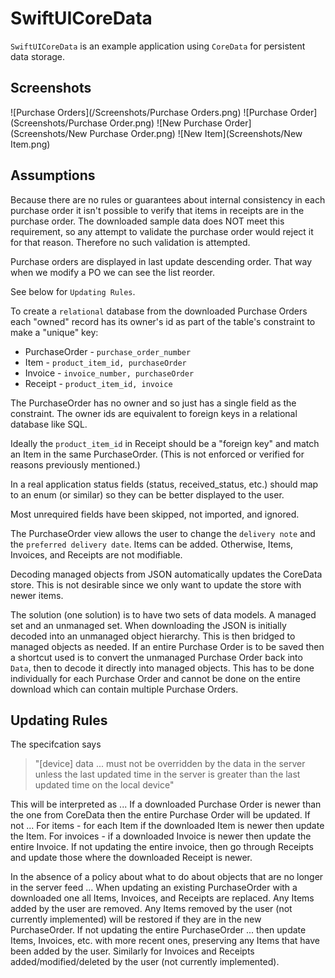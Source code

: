 #  SwiftUICoreData

`SwiftUICoreData` is an example application using `CoreData` for persistent data storage.

## Screenshots
![Purchase Orders](/Screenshots/Purchase Orders.png)
![Purchase Order](Screenshots/Purchase Order.png)
![New Purchase Order](Screenshots/New Purchase Order.png)
![New Item](Screenshots/New Item.png)

## Assumptions

Because there are no rules or guarantees about internal consistency in each purchase order it isn't possible to verify that items in receipts are in the purchase order.
The downloaded sample data does NOT meet this requirement, so any attempt to validate the purchase order would reject it for that reason.  Therefore no such validation is attempted.

Purchase orders are displayed in last update descending order.
That way when we modify a PO we can see the list reorder.

See below for `Updating Rules`.

To create a `relational` database from the downloaded Purchase Orders each "owned" record has its owner's id as part of the table's constraint to make a "unique" key:  
* PurchaseOrder - `purchase_order_number`  
* Item - `product_item_id, purchaseOrder`  
* Invoice - `invoice_number, purchaseOrder`  
* Receipt - `product_item_id, invoice`  

The PurchaseOrder has no owner and so just has a single field as the constraint.
The owner ids are equivalent to foreign keys in a relational database like SQL.

Ideally the `product_item_id` in Receipt should be a "foreign key" and match an Item in the same PurchaseOrder.  (This is not enforced or verified for reasons previously mentioned.)

In a real application status fields (status, received_status, etc.) should map to an enum (or similar) so they can be better displayed to the user.

Most unrequired fields have been skipped, not imported, and ignored.

The PurchaseOrder view allows the user to change the `delivery note` and the `preferred delivery date`.  Items can be added.  Otherwise, Items, Invoices, and Receipts are not modifiable.

Decoding managed objects from JSON automatically updates the CoreData store.  This is not desirable since we only want to update the store with newer items.  

The solution (one solution) is to have two sets of data models. A managed set and an unmanaged set.  When downloading the JSON is initially decoded into an unmanaged object hierarchy.  This is then bridged to managed objects as needed.  If an entire Purchase Order is to be saved then a shortcut used is to convert the unmanaged Purchase Order back into `Data`, then to decode it directly into managed objects.  This has to be done individually for each Purchase Order and cannot be done on the entire download which can contain multiple Purchase Orders.

## Updating Rules

The specifcation says
> "[device] data ... must not be overridden by the data in the server unless the 
> last updated time in the server is greater than the last updated time on the local device"

This will be interpreted as ...
If a downloaded Purchase Order is newer than the one from CoreData then the entire Purchase Order will be updated.
If not ...
For items - for each Item if the downloaded Item is newer then update the Item.
For invoices - if a downloaded Invoice is newer then update the entire Invoice.
If not updating the entire invoice, then go through Receipts and update those where the downloaded Receipt is newer.

In the absence of a policy about what to do about objects that are no longer in the server feed ...
When updating an existing PurchaseOrder with a downloaded one all Items, Invoices, and Receipts are replaced.  Any Items added by the user are removed.
Any Items removed by the user (not currently implemented) will be restored if they are in the new PurchaseOrder.
If not updating the entire PurchaseOrder ... then update Items, Invoices, etc. with more recent ones, preserving any Items that have been added by the user.
Similarly for Invoices and Receipts added/modified/deleted by the user (not currently implemented).
